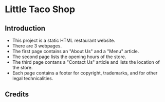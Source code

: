 # Little Taco Shop

## Introduction
* This project is a static HTML restaurant website. 
* There are 3 webpages.
* The first page contains an "About Us" and a "Menu" article.
* The second page lists the opening hours of the store.
* The third page contans a "Contact Us" article and lists the location of the store.
* Each page contains a footer for copyright, trademarks, and for other legal technicalities.

## Credits
